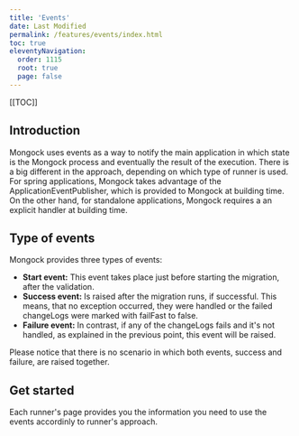 ```yaml
---
title: 'Events' 
date: Last Modified 
permalink: /features/events/index.html
toc: true
eleventyNavigation:
  order: 1115
  root: true
  page: false
---
```



<!--1. [Introduction](#introduction)
2. [Type of events](#type-of-events)
2. [Get started](#get-started)-->

[[TOC]]
## Introduction
Mongock uses events as a way to notify the main application in which state is the Mongock process and eventually the result of the execution.
There is a big different in the approach, depending on which type of runner is used. For spring applications, Mongock takes advantage of the ApplicationEventPublisher, which is provided to Mongock at building time. On the other hand, for standalone applications, Mongock requires a an explicit handler at building time.


## Type of events
Mongock provides three types of events:
- **Start event:** This event takes place just before starting the migration, after the validation.
- **Success event:** Is raised after the migration runs, if successful. This means, that no exception occurred, they were handled or the failed changeLogs were marked with failFast to false.
- **Failure event:** In contrast, if any of the changeLogs fails and it's not handled, as explained in the previous point, this event will be raised.

Please notice that there is no scenario in which both events, success and failure, are raised together.

## Get started

Each runner's page provides you the information you need to use the events accordinly to runner's approach.
